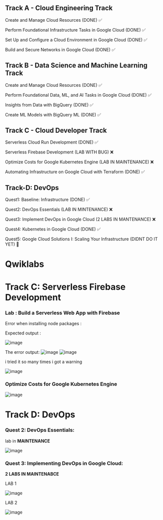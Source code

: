 ## Track A - Cloud Engineering Track
Create and Manage Cloud Resources (DONE) ✅

Perform Foundational Infrastructure Tasks in Google Cloud (DONE) ✅

Set Up and Configure a Cloud Environment in Google Cloud (DONE) ✅

Build and Secure Networks in Google Cloud (DONE) ✅

## Track B - Data Science and Machine Learning Track

Create and Manage Cloud Resources (DONE) ✅

Perform Foundational Data, ML, and AI Tasks in Google Cloud (DONE) ✅

Insights from Data with BigQuery (DONE) ✅

Create ML Models with BigQuery ML (DONE) ✅

## Track C - Cloud Developer Track

Serverless Cloud Run Development (DONE) ✅

Serverless Firebase Development (LAB WITH BUG) ❌

Optimize Costs for Google Kubernetes Engine (LAB IN MAINTENANCE) ❌

Automating Infrastructure on Google Cloud with Terraform (DONE) ✅

## Track-D: DevOps

Quest1: Baseline: Infrastructure (DONE) ✅

Quest2: DevOps Essentials (LAB IN MINTENANCE) ❌

Quest3: Implement DevOps in Google Cloud (2 LABS IN MANTENANCE) ❌

Quest4: Kubernetes in Google Cloud (DONE) ✅

Quest5: Google Cloud Solutions I: Scaling Your Infrastructure (DIDNT DO IT YET) 💬




# Qwiklabs

# Track C: Serverless Firebase Development
### Lab : Build a Serverless Web App with Firebase
Error when installing node packages :

Expected output : 

![image](https://user-images.githubusercontent.com/114618786/209655917-03c22cb6-5f15-4995-8de0-0376205ac138.png)

The error output:
![image](https://user-images.githubusercontent.com/114618786/209655722-13096d49-0a4e-4dcb-ad3c-f7db347265e6.png)
![image](https://user-images.githubusercontent.com/114618786/209660129-c5550938-dc9f-482e-b6bf-459998af1208.png)

i tried it so many times i got a warning 

![image](https://user-images.githubusercontent.com/114618786/209676880-186d3481-8629-4f39-a20e-920fc1efd23f.png)



### Optimize Costs for Google Kubernetes Engine
![image](https://user-images.githubusercontent.com/114618786/209704726-95239b06-396e-45a3-93e6-f77ae77a104d.png)


# Track D: DevOps
### Quest 2: DevOps Essentials:
lab in **MAINTENANCE**

![image](https://user-images.githubusercontent.com/114618786/209657775-49c68368-37f0-468e-bf13-fd5383d75e3d.png)

### Quest 3: Implementing DevOps in Google Cloud: 
**2 LABS IN MAINTENABCE**

LAB 1

![image](https://user-images.githubusercontent.com/114618786/209659375-5a5b4e91-b9b2-4ab6-a4df-be5ba2e42f22.png)

LAB 2

![image](https://user-images.githubusercontent.com/114618786/209659523-724b0207-3898-4db3-9ec5-c1228cbce469.png)







